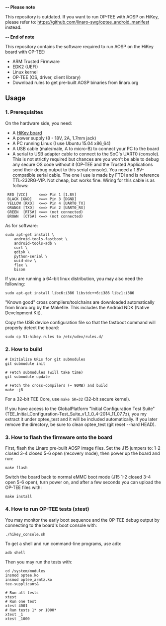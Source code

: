 **-- Please note**

This repository is outdated. If you want to run OP-TEE with AOSP on HiKey,
please refer to: https://github.com/linaro-swg/optee_android_manifest
instead.

**-- End of note**

This repository contains the software required to run AOSP on the HiKey board
with OP-TEE:
- ARM Trusted Firmware
- EDK2 (UEFI)
- Linux kernel
- OP-TEE (OS, driver, client library)
- Download rules to get pre-built AOSP binaries from linaro.org


## Usage

### 1. Prerequisites

On the hardware side, you need:
- A [HiKey board](https://www.96boards.org/products/hikey/)
- A power supply (8 - 18V, 2A, 1.7mm jack)
- A PC running Linux (I use Ubuntu 15.04 x86_64)
- A USB cable (male/male, A to micro-B) to connect your PC to the board
- A serial to USB adapter cable to connect to the SoC's UART0 (console).
  This  is not strictly required but chances are you won't be able to
  debug any secure OS code without it (OP-TEE and the Trusted Applications
  send their debug output to this serial console).
  You need a 1.8V-compatible serial cable. The one I use is made by FTDI and
  is reference TTL-232RG-VIP. Not cheap, but works fine.
  Wiring for this cable is as follows:
```
 RED [VCC]     <==> Pin 1 [1.8V]
 BLACK [GND]   <==> Pin 3 [DGND]
 YELLOW [RXD]  <==> Pin 4 [UART0_TX]
 ORANGE [TXD]  <==> Pin 2 [UART0_RX]
 GREEN  [RTS#] <==> (not connected)
 BROWN  [CTS#] <==> (not connected)
```

As for software:
```
sudo apt-get install \
    android-tools-fastboot \
    android-tools-adb \
    curl \
    gdisk \
    python-serial \
    uuid-dev \
    flex \
    bison
```

If you are running a 64-bit linux distribution, you may also need
the following:
```
sudo apt-get install libc6:i386 libstdc++6:i386 libz1:i386
```

"Known good" cross compilers/toolchains are downloaded automatically from
linaro.org by the Makefile. This includes the Android NDK (Native
Development Kit).

Copy the USB device configuration file so that the fastboot command will
properly detect the board:

```
sudo cp 51-hikey.rules to /etc/udev/rules.d/
```

### 2. How to build
```
# Initialize URLs for git submodules
git submodule init

# Fetch submodules (will take time)
git submodule update

# Fetch the cross-compilers (~ 90MB) and build
make -j8
```

For a 32-bit TEE Core, use `make SK=32` (32-bit secure kernel).

If you have access to the GlobalPlatform "Initial Configuration Test Suite"
(TEE_Initial_Configuration-Test_Suite_v1_1_0_4-2014_11_07.7z), you my extract
it under optee_test and it will be included automatically. If you later
remove the directory, be sure to clean optee_test (git reset --hard HEAD).

### 3. How to flash the firmware onto the board

First, flash the Linaro pre-built AOSP image files. Set the J15 jumpers to:
1-2 closed 3-4 closed 5-6 open (recovery mode), then power up the board and
run:
```
make flash
```

Switch the board back to normal eMMC boot mode (J15 1-2 closed 3-4 open
5-6 open), turn power on, and after a few seconds you can upload the OP-TEE
files with:
```
make install
```

### 4. How to run OP-TEE tests (xtest)

You may monitor the early boot sequence and the OP-TEE debug output by
connecting to the board's boot console with:
```
./hikey_console.sh
```

To get a shell and run command-line programs, use adb:
```
adb shell
```

Then you may run the tests with:
```
cd /system/modules
insmod optee.ko
insmod optee_armtz.ko
tee-supplicant&

# Run all tests
xtest
# Run one test
xtest 4001
# Run tests 1* or 1000*
xtest _1
xtest _1000
```
